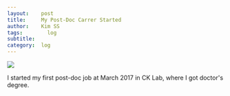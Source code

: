 ```yaml
---
layout:    post
title:     My Post-Doc Carrer Started
author:    Kim SS
tags: 		 log
subtitle:
category:  log
---
```


![](http://biosciencecareers.org/wp-content/uploads/2013/11/academic-career-pathways.jpg)

I started my first post-doc job at March 2017 in CK Lab, where I got doctor's degree.
